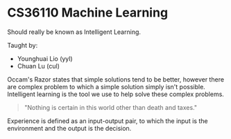 CS36110 Machine Learning
========================

Should really be known as Intelligent Learning.

Taught by:
* Younghuai Lio (yyl)
* Chuan Lu (cul)

Occam's Razor states that simple solutions tend to be better, however there are complex problem to which a simple solution simply isn't possible. Intelligent learning is the tool we use to help solve these complex problems.

> "Nothing is certain in this world other than death and taxes."

Experience is defined as an input-output pair, to which the input is the environment and the output is the decision.